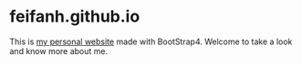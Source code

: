 # feifanh.github.io
This is [my personal website](https://feifanh.github.io/) made with BootStrap4.
Welcome to take a look and know more about me.

